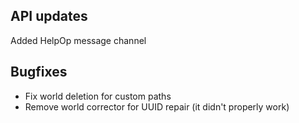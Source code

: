 ## API updates

Added HelpOp message channel

## Bugfixes

* Fix world deletion for custom paths
* Remove world corrector for UUID repair (it didn't properly work)
 